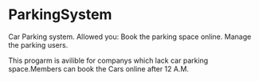 # ParkingSystem
Car Parking system. Allowed you:
Book the parking space online.
Manage the parking users.

This progarm is avilible for companys which lack car parking space.Members can book the Cars online after 12 A.M.
